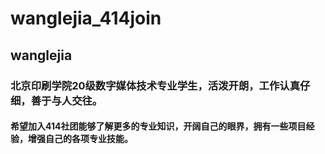 # wanglejia_414join
## wanglejia
### 北京印刷学院20级数字媒体技术专业学生，活泼开朗，工作认真仔细，善于与人交往。
#### 希望加入414社团能够了解更多的专业知识，开阔自己的眼界，拥有一些项目经验，增强自己的各项专业技能。
